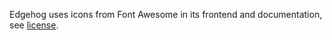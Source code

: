<!---
  Copyright 2021,2022 SECO Mind Srl

  SPDX-License-Identifier: Apache-2.0
-->

Edgehog uses icons from Font Awesome in its frontend and documentation, see
[license](https://fontawesome.com/license/free).
